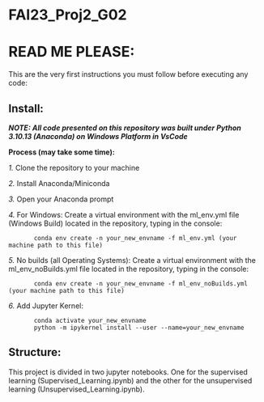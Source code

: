 # FAI23_Proj2_G02

# READ ME PLEASE:

This are the very first instructions you must follow before executing any code:

## Install:

***NOTE: All code presented on this repository was built under Python 3.10.13 (Anaconda) on Windows Platform in VsCode***

**Process (may take some time):**

   *1.* Clone the repository to your machine

   *2.* Install Anaconda/Miniconda

   *3.* Open your Anaconda prompt

   *4.* For Windows:
        Create a virtual environment with the ml_env.yml file (Windows Build) located in the repository, typing in the console:
      
           conda env create -n your_new_envname -f ml_env.yml (your machine path to this file)

   *5.* No builds (all Operating Systems):
        Create a virtual environment with the ml_env_noBuilds.yml file located in the repository, typing in the console:
      
           conda env create -n your_new_envname -f ml_env_noBuilds.yml (your machine path to this file)
           
   *6.* Add Jupyter Kernel:
   
           conda activate your_new_envname
           python -m ipykernel install --user --name=your_new_envname

## Structure:

This project is divided in two jupyter notebooks. One for the supervised learning (Supervised_Learning.ipynb) and the other for the unsupervised learning (Unsupervised_Learning.ipynb).
